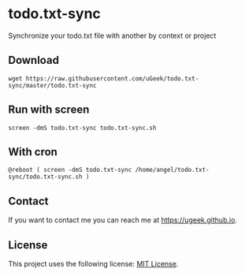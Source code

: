 # todo.txt-sync
Synchronize your todo.txt file with another by context or project

## Download
```
wget https://raw.githubusercontent.com/uGeek/todo.txt-sync/master/todo.txt-sync
```

## Run with screen
```
screen -dmS todo.txt-sync todo.txt-sync.sh
```

## With cron

```
@reboot ( screen -dmS todo.txt-sync /home/angel/todo.txt-sync/todo.txt-sync.sh )
```
 
## Contact

If you want to contact me you can reach me at https://ugeek.github.io.

## License

This project uses the following license: [MIT License](https://choosealicense.com/licenses/mit/).

